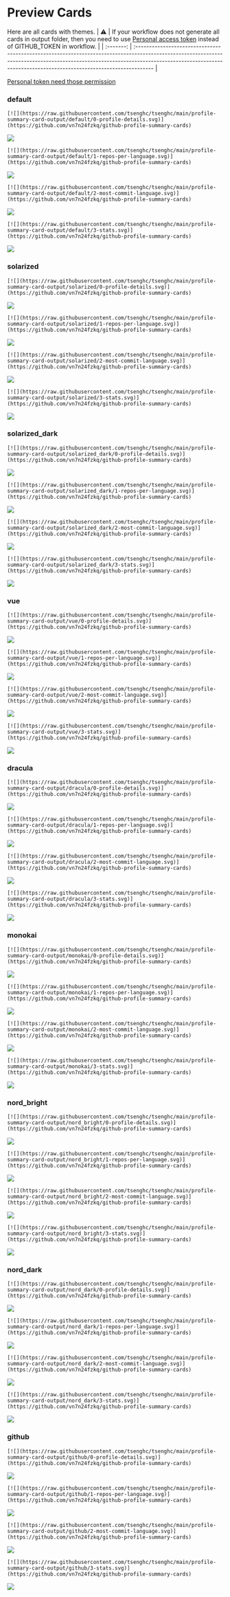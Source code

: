 
# Preview Cards

Here are all cards with themes.
| :warning: | If your workflow does not generate all cards in output folder, then you need to use [Personal access token](https://docs.github.com/en/actions/configuring-and-managing-workflows/creating-and-storing-encrypted-secrets) instead of GITHUB_TOKEN in workflow. |
| :-------: | :------------------------------------------------------------------------------------------------------------------------------------------------------------------------------------------------------------------------------------------------ |

[Personal token need those permission](https://github.com/vn7n24fzkq/github-profile-summary-cards/wiki/Personal-access-token-permissions)


### default


```
[![](https://raw.githubusercontent.com/tsenghc/tsenghc/main/profile-summary-card-output/default/0-profile-details.svg)](https://github.com/vn7n24fzkq/github-profile-summary-cards)
```
![](https://raw.githubusercontent.com/tsenghc/tsenghc/main/profile-summary-card-output/default/0-profile-details.svg)


```
[![](https://raw.githubusercontent.com/tsenghc/tsenghc/main/profile-summary-card-output/default/1-repos-per-language.svg)](https://github.com/vn7n24fzkq/github-profile-summary-cards)
```
![](https://raw.githubusercontent.com/tsenghc/tsenghc/main/profile-summary-card-output/default/1-repos-per-language.svg)


```
[![](https://raw.githubusercontent.com/tsenghc/tsenghc/main/profile-summary-card-output/default/2-most-commit-language.svg)](https://github.com/vn7n24fzkq/github-profile-summary-cards)
```
![](https://raw.githubusercontent.com/tsenghc/tsenghc/main/profile-summary-card-output/default/2-most-commit-language.svg)


```
[![](https://raw.githubusercontent.com/tsenghc/tsenghc/main/profile-summary-card-output/default/3-stats.svg)](https://github.com/vn7n24fzkq/github-profile-summary-cards)
```
![](https://raw.githubusercontent.com/tsenghc/tsenghc/main/profile-summary-card-output/default/3-stats.svg)


### solarized


```
[![](https://raw.githubusercontent.com/tsenghc/tsenghc/main/profile-summary-card-output/solarized/0-profile-details.svg)](https://github.com/vn7n24fzkq/github-profile-summary-cards)
```
![](https://raw.githubusercontent.com/tsenghc/tsenghc/main/profile-summary-card-output/solarized/0-profile-details.svg)


```
[![](https://raw.githubusercontent.com/tsenghc/tsenghc/main/profile-summary-card-output/solarized/1-repos-per-language.svg)](https://github.com/vn7n24fzkq/github-profile-summary-cards)
```
![](https://raw.githubusercontent.com/tsenghc/tsenghc/main/profile-summary-card-output/solarized/1-repos-per-language.svg)


```
[![](https://raw.githubusercontent.com/tsenghc/tsenghc/main/profile-summary-card-output/solarized/2-most-commit-language.svg)](https://github.com/vn7n24fzkq/github-profile-summary-cards)
```
![](https://raw.githubusercontent.com/tsenghc/tsenghc/main/profile-summary-card-output/solarized/2-most-commit-language.svg)


```
[![](https://raw.githubusercontent.com/tsenghc/tsenghc/main/profile-summary-card-output/solarized/3-stats.svg)](https://github.com/vn7n24fzkq/github-profile-summary-cards)
```
![](https://raw.githubusercontent.com/tsenghc/tsenghc/main/profile-summary-card-output/solarized/3-stats.svg)


### solarized_dark


```
[![](https://raw.githubusercontent.com/tsenghc/tsenghc/main/profile-summary-card-output/solarized_dark/0-profile-details.svg)](https://github.com/vn7n24fzkq/github-profile-summary-cards)
```
![](https://raw.githubusercontent.com/tsenghc/tsenghc/main/profile-summary-card-output/solarized_dark/0-profile-details.svg)


```
[![](https://raw.githubusercontent.com/tsenghc/tsenghc/main/profile-summary-card-output/solarized_dark/1-repos-per-language.svg)](https://github.com/vn7n24fzkq/github-profile-summary-cards)
```
![](https://raw.githubusercontent.com/tsenghc/tsenghc/main/profile-summary-card-output/solarized_dark/1-repos-per-language.svg)


```
[![](https://raw.githubusercontent.com/tsenghc/tsenghc/main/profile-summary-card-output/solarized_dark/2-most-commit-language.svg)](https://github.com/vn7n24fzkq/github-profile-summary-cards)
```
![](https://raw.githubusercontent.com/tsenghc/tsenghc/main/profile-summary-card-output/solarized_dark/2-most-commit-language.svg)


```
[![](https://raw.githubusercontent.com/tsenghc/tsenghc/main/profile-summary-card-output/solarized_dark/3-stats.svg)](https://github.com/vn7n24fzkq/github-profile-summary-cards)
```
![](https://raw.githubusercontent.com/tsenghc/tsenghc/main/profile-summary-card-output/solarized_dark/3-stats.svg)


### vue


```
[![](https://raw.githubusercontent.com/tsenghc/tsenghc/main/profile-summary-card-output/vue/0-profile-details.svg)](https://github.com/vn7n24fzkq/github-profile-summary-cards)
```
![](https://raw.githubusercontent.com/tsenghc/tsenghc/main/profile-summary-card-output/vue/0-profile-details.svg)


```
[![](https://raw.githubusercontent.com/tsenghc/tsenghc/main/profile-summary-card-output/vue/1-repos-per-language.svg)](https://github.com/vn7n24fzkq/github-profile-summary-cards)
```
![](https://raw.githubusercontent.com/tsenghc/tsenghc/main/profile-summary-card-output/vue/1-repos-per-language.svg)


```
[![](https://raw.githubusercontent.com/tsenghc/tsenghc/main/profile-summary-card-output/vue/2-most-commit-language.svg)](https://github.com/vn7n24fzkq/github-profile-summary-cards)
```
![](https://raw.githubusercontent.com/tsenghc/tsenghc/main/profile-summary-card-output/vue/2-most-commit-language.svg)


```
[![](https://raw.githubusercontent.com/tsenghc/tsenghc/main/profile-summary-card-output/vue/3-stats.svg)](https://github.com/vn7n24fzkq/github-profile-summary-cards)
```
![](https://raw.githubusercontent.com/tsenghc/tsenghc/main/profile-summary-card-output/vue/3-stats.svg)


### dracula


```
[![](https://raw.githubusercontent.com/tsenghc/tsenghc/main/profile-summary-card-output/dracula/0-profile-details.svg)](https://github.com/vn7n24fzkq/github-profile-summary-cards)
```
![](https://raw.githubusercontent.com/tsenghc/tsenghc/main/profile-summary-card-output/dracula/0-profile-details.svg)


```
[![](https://raw.githubusercontent.com/tsenghc/tsenghc/main/profile-summary-card-output/dracula/1-repos-per-language.svg)](https://github.com/vn7n24fzkq/github-profile-summary-cards)
```
![](https://raw.githubusercontent.com/tsenghc/tsenghc/main/profile-summary-card-output/dracula/1-repos-per-language.svg)


```
[![](https://raw.githubusercontent.com/tsenghc/tsenghc/main/profile-summary-card-output/dracula/2-most-commit-language.svg)](https://github.com/vn7n24fzkq/github-profile-summary-cards)
```
![](https://raw.githubusercontent.com/tsenghc/tsenghc/main/profile-summary-card-output/dracula/2-most-commit-language.svg)


```
[![](https://raw.githubusercontent.com/tsenghc/tsenghc/main/profile-summary-card-output/dracula/3-stats.svg)](https://github.com/vn7n24fzkq/github-profile-summary-cards)
```
![](https://raw.githubusercontent.com/tsenghc/tsenghc/main/profile-summary-card-output/dracula/3-stats.svg)


### monokai


```
[![](https://raw.githubusercontent.com/tsenghc/tsenghc/main/profile-summary-card-output/monokai/0-profile-details.svg)](https://github.com/vn7n24fzkq/github-profile-summary-cards)
```
![](https://raw.githubusercontent.com/tsenghc/tsenghc/main/profile-summary-card-output/monokai/0-profile-details.svg)


```
[![](https://raw.githubusercontent.com/tsenghc/tsenghc/main/profile-summary-card-output/monokai/1-repos-per-language.svg)](https://github.com/vn7n24fzkq/github-profile-summary-cards)
```
![](https://raw.githubusercontent.com/tsenghc/tsenghc/main/profile-summary-card-output/monokai/1-repos-per-language.svg)


```
[![](https://raw.githubusercontent.com/tsenghc/tsenghc/main/profile-summary-card-output/monokai/2-most-commit-language.svg)](https://github.com/vn7n24fzkq/github-profile-summary-cards)
```
![](https://raw.githubusercontent.com/tsenghc/tsenghc/main/profile-summary-card-output/monokai/2-most-commit-language.svg)


```
[![](https://raw.githubusercontent.com/tsenghc/tsenghc/main/profile-summary-card-output/monokai/3-stats.svg)](https://github.com/vn7n24fzkq/github-profile-summary-cards)
```
![](https://raw.githubusercontent.com/tsenghc/tsenghc/main/profile-summary-card-output/monokai/3-stats.svg)


### nord_bright


```
[![](https://raw.githubusercontent.com/tsenghc/tsenghc/main/profile-summary-card-output/nord_bright/0-profile-details.svg)](https://github.com/vn7n24fzkq/github-profile-summary-cards)
```
![](https://raw.githubusercontent.com/tsenghc/tsenghc/main/profile-summary-card-output/nord_bright/0-profile-details.svg)


```
[![](https://raw.githubusercontent.com/tsenghc/tsenghc/main/profile-summary-card-output/nord_bright/1-repos-per-language.svg)](https://github.com/vn7n24fzkq/github-profile-summary-cards)
```
![](https://raw.githubusercontent.com/tsenghc/tsenghc/main/profile-summary-card-output/nord_bright/1-repos-per-language.svg)


```
[![](https://raw.githubusercontent.com/tsenghc/tsenghc/main/profile-summary-card-output/nord_bright/2-most-commit-language.svg)](https://github.com/vn7n24fzkq/github-profile-summary-cards)
```
![](https://raw.githubusercontent.com/tsenghc/tsenghc/main/profile-summary-card-output/nord_bright/2-most-commit-language.svg)


```
[![](https://raw.githubusercontent.com/tsenghc/tsenghc/main/profile-summary-card-output/nord_bright/3-stats.svg)](https://github.com/vn7n24fzkq/github-profile-summary-cards)
```
![](https://raw.githubusercontent.com/tsenghc/tsenghc/main/profile-summary-card-output/nord_bright/3-stats.svg)


### nord_dark


```
[![](https://raw.githubusercontent.com/tsenghc/tsenghc/main/profile-summary-card-output/nord_dark/0-profile-details.svg)](https://github.com/vn7n24fzkq/github-profile-summary-cards)
```
![](https://raw.githubusercontent.com/tsenghc/tsenghc/main/profile-summary-card-output/nord_dark/0-profile-details.svg)


```
[![](https://raw.githubusercontent.com/tsenghc/tsenghc/main/profile-summary-card-output/nord_dark/1-repos-per-language.svg)](https://github.com/vn7n24fzkq/github-profile-summary-cards)
```
![](https://raw.githubusercontent.com/tsenghc/tsenghc/main/profile-summary-card-output/nord_dark/1-repos-per-language.svg)


```
[![](https://raw.githubusercontent.com/tsenghc/tsenghc/main/profile-summary-card-output/nord_dark/2-most-commit-language.svg)](https://github.com/vn7n24fzkq/github-profile-summary-cards)
```
![](https://raw.githubusercontent.com/tsenghc/tsenghc/main/profile-summary-card-output/nord_dark/2-most-commit-language.svg)


```
[![](https://raw.githubusercontent.com/tsenghc/tsenghc/main/profile-summary-card-output/nord_dark/3-stats.svg)](https://github.com/vn7n24fzkq/github-profile-summary-cards)
```
![](https://raw.githubusercontent.com/tsenghc/tsenghc/main/profile-summary-card-output/nord_dark/3-stats.svg)


### github


```
[![](https://raw.githubusercontent.com/tsenghc/tsenghc/main/profile-summary-card-output/github/0-profile-details.svg)](https://github.com/vn7n24fzkq/github-profile-summary-cards)
```
![](https://raw.githubusercontent.com/tsenghc/tsenghc/main/profile-summary-card-output/github/0-profile-details.svg)


```
[![](https://raw.githubusercontent.com/tsenghc/tsenghc/main/profile-summary-card-output/github/1-repos-per-language.svg)](https://github.com/vn7n24fzkq/github-profile-summary-cards)
```
![](https://raw.githubusercontent.com/tsenghc/tsenghc/main/profile-summary-card-output/github/1-repos-per-language.svg)


```
[![](https://raw.githubusercontent.com/tsenghc/tsenghc/main/profile-summary-card-output/github/2-most-commit-language.svg)](https://github.com/vn7n24fzkq/github-profile-summary-cards)
```
![](https://raw.githubusercontent.com/tsenghc/tsenghc/main/profile-summary-card-output/github/2-most-commit-language.svg)


```
[![](https://raw.githubusercontent.com/tsenghc/tsenghc/main/profile-summary-card-output/github/3-stats.svg)](https://github.com/vn7n24fzkq/github-profile-summary-cards)
```
![](https://raw.githubusercontent.com/tsenghc/tsenghc/main/profile-summary-card-output/github/3-stats.svg)

